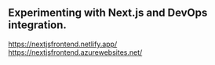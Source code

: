 ## Experimenting with Next.js and DevOps integration.

https://nextjsfrontend.netlify.app/
<br>
https://nextjsfrontend.azurewebsites.net/

